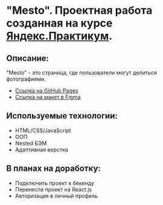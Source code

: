 # "Mesto". Проектная работа созданная на курсе [Яндекс.Практикум](https://praktikum.yandex.ru/).

## Описание:

"Mesto" - это страница, где пользователи могут делиться фотографиями.

- [Ссылка на GitHub Pages](https://jorsary.github.io/mesto/)
- [Ссылка на макет в Figma](https://www.figma.com/file/2cn9N9jSkmxD84oJik7xL7/JavaScript.-Sprint-4?node-id=0%3A1)

## Используемые технологии:

- HTML/CSS/JavaScript
- ООП
- Nested БЭМ
- Адаптивная верстка

## В планах на доработку:

- Подключить проект к бекенду
- Перенести проект на React.js
- Авторизация в личный профиль
